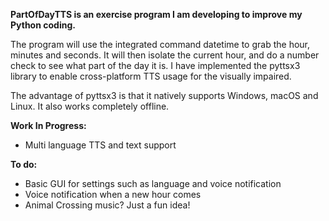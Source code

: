 **PartOfDayTTS is an exercise program I am developing to improve my Python coding.** 

The program will use the integrated command datetime to grab the hour, minutes and seconds. 
It will then isolate the current hour, and do a number check to see what part of the day it is. 
I have implemented the pyttsx3 library to enable cross-platform TTS usage for the visually impaired. 

The advantage of pyttsx3 is that it natively supports Windows, macOS and Linux. It also works completely offline.


**Work In Progress:**
- Multi language TTS and text support

**To do:**
- Basic GUI for settings such as language and voice notification
- Voice notification when a new hour comes
- Animal Crossing music? Just a fun idea!
